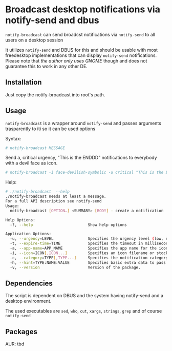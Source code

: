 # Broadcast desktop notifications via notify-send and dbus

`notify-broadcast` can send broadcst notifications via `notify-send` to all 
users on a desktop session

It utilizes `notify-send` and DBUS for this and should be usable with most 
freedesktop implementations that can display `notify-send` notifications.
Please note that _the author only uses GNOME_ though and does not guarantee
this to work in any other DE.

## Installation

Just copy the notify-broadcast into root's path.

## Usage

`notify-broadcast` is a wrapper around `notify-send` and passes arguments 
trasparently to iti so it can be used  options

Syntax:
```bash
# notify-broadcast MESSAGE
```

Send a, critical urgency, "This is the ENDDD" notifications to everybody with a
devil face as icon.
```bash
# notify-broadcast -i face-devilish-symbolic -u critical "This is the ENDDD"
```

Help:
```bash
# ./notify-broadcast  --help
./notify-broadcast needs at least a message.
For a full API description see notify-send
Usage:
  notify-broadcast [OPTION…] <SUMMARY> [BODY] - create a notification

Help Options:
  -?, --help                        Show help options

Application Options:
  -u, --urgency=LEVEL               Specifies the urgency level (low, normal, critical).
  -t, --expire-time=TIME            Specifies the timeout in milliseconds at which to expire the notification.
  -a, --app-name=APP_NAME           Specifies the app name for the icon
  -i, --icon=ICON[,ICON...]         Specifies an icon filename or stock icon to display.
  -c, --category=TYPE[,TYPE...]     Specifies the notification category.
  -h, --hint=TYPE:NAME:VALUE        Specifies basic extra data to pass. Valid types are int, double, string and byte.
  -v, --version                     Version of the package.


```

## Dependencies

The script is dependent on DBUS and the system having notify-send and a desktop
environment.

The used executables are `sed`, `who`, `cut`, `xargs`, `strings`, `grep` and of
course `notify-send`

## Packages

AUR: tbd


